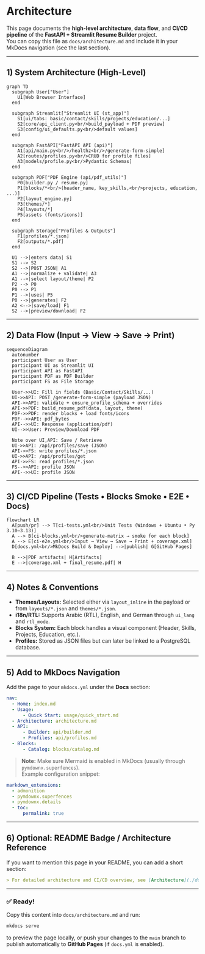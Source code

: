 # Architecture

This page documents the **high-level architecture**, **data flow**, and **CI/CD pipeline** of the **FastAPI + Streamlit Resume Builder** project.  
You can copy this file as `docs/architecture.md` and include it in your MkDocs navigation (see the last section).

---

## 1) System Architecture (High-Level)
```mermaid
graph TD
  subgraph User["User"]
    U1[Web Browser Interface]
  end

  subgraph Streamlit["Streamlit UI (st_app)"]
    S1[ui/tabs: basic/contact/skills/projects/education/...]
    S2[core/api_client.py<br/>build_payload + PDF preview]
    S3[config/ui_defaults.py<br/>default values]
  end

  subgraph FastAPI["FastAPI API (api)"]
    A1[api/main.py<br/>/healthz<br/>/generate-form-simple]
    A2[routes/profiles.py<br/>CRUD for profile files]
    A3[models/profile.py<br/>Pydantic Schemas]
  end

  subgraph PDF["PDF Engine (api/pdf_utils)"]
    P0[builder.py / resume.py]
    P1[blocks/*<br/>(header_name, key_skills,<br/>projects, education, ...)]
    P2[layout_engine.py]
    P3[themes/*]
    P4[layouts/*]
    P5[assets (fonts/icons)]
  end

  subgraph Storage["Profiles & Outputs"]
    F1[profiles/*.json]
    F2[outputs/*.pdf]
  end

  U1 -->|enters data| S1
  S1 --> S2
  S2 -->|POST JSON| A1
  A1 -->|normalize + validate| A3
  A1 -->|select layout/theme| P2
  P2 --> P0
  P0 --> P1
  P1 -->|uses| P5
  P0 -->|generates| F2
  A2 <-->|save/load| F1
  S2 -->|preview/download| F2
```

---

## 2) Data Flow (Input → View → Save → Print)
```mermaid
sequenceDiagram
  autonumber
  participant User as User
  participant UI as Streamlit UI
  participant API as FastAPI
  participant PDF as PDF Builder
  participant FS as File Storage

  User->>UI: Fill in fields (Basic/Contact/Skills/...)
  UI->>API: POST /generate-form-simple (payload JSON)
  API->>API: validate + ensure_profile_schema + overrides
  API->>PDF: build_resume_pdf(data, layout, theme)
  PDF->>PDF: render blocks + load fonts/icons
  PDF-->>API: pdf_bytes
  API-->>UI: Response (application/pdf)
  UI-->>User: Preview/Download PDF

  Note over UI,API: Save / Retrieve
  UI->>API: /api/profiles/save (JSON)
  API->>FS: write profiles/*.json
  UI->>API: /api/profiles/get
  API->>FS: read profiles/*.json
  FS-->>API: profile JSON
  API-->>UI: profile JSON
```

---

## 3) CI/CD Pipeline (Tests • Blocks Smoke • E2E • Docs)
```mermaid
flowchart LR
  A[push/pr] --> T[ci-tests.yml<br/>Unit Tests (Windows + Ubuntu • Py 3.10–3.13)]
  A --> B[ci-blocks.yml<br/>generate-matrix → smoke for each block]
  A --> E[ci-e2e.yml<br/>Input → View → Save → Print + coverage.xml]
  D[docs.yml<br/>MkDocs Build & Deploy] -->|publish| G[GitHub Pages]

  B -->|PDF artifacts| H[Artifacts]
  E -->|coverage.xml + final_resume.pdf| H
```

---

## 4) Notes & Conventions
- **Themes/Layouts:** Selected either via `layout_inline` in the payload or from `layouts/*.json` and `themes/*.json`.
- **i18n/RTL:** Supports Arabic (RTL), English, and German through `ui_lang` and `rtl_mode`.
- **Blocks System:** Each block handles a visual component (Header, Skills, Projects, Education, etc.).
- **Profiles:** Stored as JSON files but can later be linked to a PostgreSQL database.

---

## 5) Add to MkDocs Navigation
Add the page to your `mkdocs.yml` under the **Docs** section:

```yaml
nav:
  - Home: index.md
  - Usage:
      - Quick Start: usage/quick_start.md
  - Architecture: architecture.md
  - API:
      - Builder: api/builder.md
      - Profiles: api/profiles.md
  - Blocks:
      - Catalog: blocks/catalog.md
```

> **Note:** Make sure Mermaid is enabled in MkDocs (usually through `pymdownx.superfences`).  
> Example configuration snippet:

```yaml
markdown_extensions:
  - admonition
  - pymdownx.superfences
  - pymdownx.details
  - toc:
      permalink: true
```

---

## 6) Optional: README Badge / Architecture Reference
If you want to mention this page in your README, you can add a short section:

```md
> For detailed architecture and CI/CD overview, see [Architecture](./docs/architecture.md).
```

---

### ✅ Ready!
Copy this content into `docs/architecture.md` and run:
```bash
mkdocs serve
```
to preview the page locally, or push your changes to the `main` branch to publish automatically to **GitHub Pages** (if `docs.yml` is enabled).
